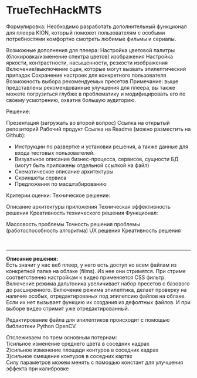 # TrueTechHackMTS
Формулировка:
Необходимо разработать дополнительный функционал для плеера KION, который поможет пользователям с особыми потребностями комфортно смотреть любимые фильмы и сериалы. 

Возможные дополнения для плеера:
Настройка цветовой палитры (блокировка/изменение спектра цветов) изображения
Настройка яркости, контрастности, насыщенности, резкости изображения
Включение/выключение сцен, которые могут вызвать эпилептический припадок
Сохранение настроек для конкретного пользователя
Возможность выбора рекомендуемых пресетов
Примечание: выше представлены рекомендованные улучшения для плеера, вы также можете погрузиться глубже в проблематику и модифицировать его по своему усмотрению, охватив большую аудиторию.

Решение:

Презентация (загружать во второй вопрос)
Ссылка на открытый репозиторий 
Рабочий продукт
Ссылка на Readme (можно разместить на Github): 
- Инструкции по развертке и установки решения, а также данные для входа тестовых пользователей. 
- Визуальное описание бизнес-процесса, сервисов, сущности БД (могут быть приложены отдельной ссылкой на файл) 
- Схематическое описание архитектуры
- Скриншоты сервиса
- Предложения по масштабированию
 

Критерии оценки:
Техническое решение:

Описание архитектуры приложения
Техническая эффективность решения 
Креативность технического решения
Функционал: 

Массовость проблемы 
Точность решения проблемы (работоспособность алгоритма)
UX решения
Креативность решения



<br>
<hr>
<b>Описание решения:</b> <br>
Есть значит у нас веб плеер, у него есть доступ ко всем файлам из конкретной папке на облаке (films). Из нее они стримятся. При стриме соответственно настройкам к видео применяется CSS фильтр. Включение режима дальтоника увеличивает набор пресетов с базового до расширенного. Включение режима эпилептика, делает проверку на наличие особых, отредактированых под эпилепсию файлов  на облаке. Если их нет вызывает функцию их создания  из дефолтных файлов. И при выборе видео стримит уже отредактированный.<br>

Редактирование файла для эпилептиков происходит с помощью библиотеки Python OpenCV.

Отслеживаем по трем основным потернам:<br>
1)сильное изменение среднего цвета в соседних кадрах<br>
2)сильное изменение площади контуров в соседних кадрах<br>
3)сильное смещение контуров в соседних картах<br>
 Силу параметров можем менять с помощью констант для улучшения эффекта при калибровке

